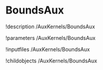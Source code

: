 <!-- MOOSE Documentation Stub: Remove this when content is added. -->

# BoundsAux
!description /AuxKernels/BoundsAux

!parameters /AuxKernels/BoundsAux

!inputfiles /AuxKernels/BoundsAux

!childobjects /AuxKernels/BoundsAux
